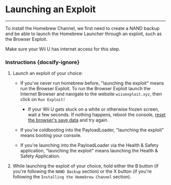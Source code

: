 # Launching an Exploit
---
To install the Homebrew Channel, we first need to create a NAND backup and be able to launch the Homebrew Launcher through an exploit, such as the Browser Exploit.

Make sure your Wii U has internet access for this step.

### Instructions {docsify-ignore}

1. Launch an exploit of your choice:
    - If you've never run homebrew before, "launching the exploit" means run the Browser Exploit. To run the Browser Exploit launch the Internet Browser and navigate to the website `wiiuexploit.xyz`, then click on `Run Exploit!`
        - If your Wii U gets stuck on a white or otherwise frozen screen, wait a few seconds. If nothing happens, reboot the console, [reset the browser's save data](https://en-americas-support.nintendo.com/app/answers/detail/a_id/1507/~/how-to-delete-the-internet-browser-history) and try again.

    - If you're coldbooting into the PayloadLoader, "launching the exploit" means booting your console.

    - If you're launching into the PayloadLoader via the Health & Safety application, "launching the exploit" means launching the Health & Safety Application.

1. While launching the exploit of your choice, hold either the B button (if you're following the `NAND Backup` section) or the X button (if you're following the `Installing the Homebrew Channel` section).

